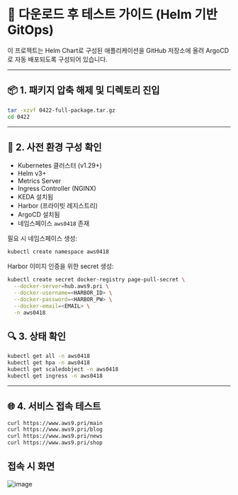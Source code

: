 # 🧪 다운로드 후 테스트 가이드 (Helm 기반 GitOps)

이 프로젝트는 Helm Chart로 구성된 애플리케이션을 GitHub 저장소에 올려 ArgoCD로 자동 배포되도록 구성되어 있습니다.

---

## 📦 1. 패키지 압축 해제 및 디렉토리 진입

```bash
tar -xzvf 0422-full-package.tar.gz
cd 0422
```

---

## 🔧 2. 사전 환경 구성 확인

- Kubernetes 클러스터 (v1.29+)
- Helm v3+
- Metrics Server
- Ingress Controller (NGINX)
- KEDA 설치됨
- Harbor (프라이빗 레지스트리)
- ArgoCD 설치됨
- 네임스페이스 `aws0418` 존재

필요 시 네임스페이스 생성:

```bash
kubectl create namespace aws0418
```

Harbor 이미지 인증을 위한 secret 생성:

```bash
kubectl create secret docker-registry page-pull-secret \
  --docker-server=hub.aws9.pri \
  --docker-username=<HARBOR_ID> \
  --docker-password=<HARBOR_PW> \
  --docker-email=<EMAIL> \
  -n aws0418
```

## 🔍 3. 상태 확인

```bash
kubectl get all -n aws0418
kubectl get hpa -n aws0418
kubectl get scaledobject -n aws0418
kubectl get ingress -n aws0418
```

---

## 🌐 4. 서비스 접속 테스트

```bash
curl https://www.aws9.pri/main
curl https://www.aws9.pri/blog
curl https://www.aws9.pri/news
curl https://www.aws9.pri/shop
```

## 접속 시 화면
![image](https://github.com/user-attachments/assets/8c391c8b-0750-451f-9c0a-8295257aa15d)
